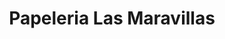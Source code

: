---
title: "Papeleria Las Maravillas"
url: /tlalnepantla/papeleria-las-maravillas/
shop: Schreibwaren
---